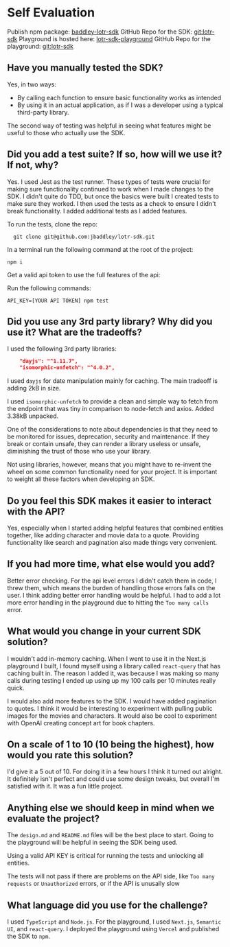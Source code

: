 # Self Evaluation

Publish npm package: [baddley-lotr-sdk](https://www.npmjs.com/package/baddley-lotr-sdk)
GitHub Repo for the SDK: [git:lotr-sdk](https://github.com/jbaddley/lotr-sdk)
Playground is hosted here: [lotr-sdk-playground](https://lotr-sdk-playground.vercel.app/)
GitHub Repo for the playground: [git:lotr-sdk](https://github.com/jbaddley/lotr-sdk-playground)

## Have you manually tested the SDK?

Yes, in two ways:

- By calling each function to ensure basic functionality works as intended
- By using it in an actual application, as if I was a developer using a typical third-party library.

The second way of testing was helpful in seeing what features might be useful to those who actually use the SDK.

## Did you add a test suite? If so, how will we use it? If not, why?

Yes. I used Jest as the test runner. These types of tests were crucial for making sure functionality continued to work when I made changes to the SDK. I didn't quite do TDD, but once the basics were built I created tests to make sure they worked. I then used the tests as a check to ensure I didn't break functionality. I added additional tests as I added features.

To run the tests, clone the repo:

```terminal
  git clone git@github.com:jbaddley/lotr-sdk.git
```

In a terminal run the following command at the root of the project:

```terminal
npm i
```

Get a valid api token to use the full features of the api:

Run the following commands:

```terminal
API_KEY=[YOUR API TOKEN] npm test
```

## Did you use any 3rd party library? Why did you use it? What are the tradeoffs?

I used the following 3rd party libraries:

```json
    "dayjs": "^1.11.7",
    "isomorphic-unfetch": "^4.0.2",
```

I used `dayjs` for date manipulation mainly for caching. The main tradeoff is adding 2kB in size.

I used `isomorphic-unfetch` to provide a clean and simple way to fetch from the endpoint that was tiny in comparison to node-fetch and axios. Added 3.38kB unpacked.

One of the considerations to note about dependencies is that they need to be monitored for issues, deprecation, security and maintenance. If they break or contain unsafe, they can render a library useless or unsafe, diminishing the trust of those who use your library.

Not using libraries, however, means that you might have to re-invent the wheel on some common functionality need for your project. It is important to weight all these factors when developing an SDK.

## Do you feel this SDK makes it easier to interact with the API?

Yes, especially when I started adding helpful features that combined entities together, like adding character and movie data to a quote. Providing functionality like search and pagination also made things very convenient.

## If you had more time, what else would you add?

Better error checking. For the api level errors I didn't catch them in code, I threw them, which means the burden of handling those errors falls on the user. I think adding better error handling would be helpful. I had to add a lot more error handling in the playground due to hitting the `Too many calls` error.

## What would you change in your current SDK solution?

I wouldn't add in-memory caching. When I went to use it in the Next.js playground I built, I found myself using a library called `react-query` that has caching built in. The reason I added it, was because I was making so many calls during testing I ended up using up my 100 calls per 10 minutes really quick.

I would also add more features to the SDK. I would have added pagination to quotes. I think it would be interesting to experiment with pulling public images for the movies and characters. It would also be cool to experiment with OpenAI creating concept art for book chapters.

## On a scale of 1 to 10 (10 being the highest), how would you rate this solution?

I'd give it a 5 out of 10. For doing it in a few hours I think it turned out alright. It definitely isn't perfect and could use some design tweaks, but overall I'm satisfied with it. It was a fun little project.

## Anything else we should keep in mind when we evaluate the project?

The `design.md` and `README.md` files will be the best place to start. Going to the playground will be helpful in seeing the SDK being used.

Using a valid API KEY is critical for running the tests and unlocking all entities.

The tests will not pass if there are problems on the API side, like `Too many requests` or `Unauthorized` errors, or if the API is unusally slow

## What language did you use for the challenge?

I used `TypeScript` and `Node.js`. For the playground, I used `Next.js`, `Semantic UI`, and `react-query`. I deployed the playground using `Vercel` and published the SDK to `npm`.
